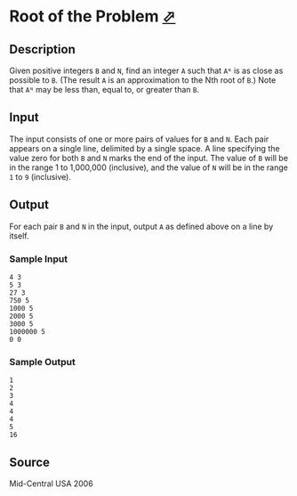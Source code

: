 # Root of the Problem [⬀](http://poj.org/problem?id=3100)

## Description

Given positive integers `B` and `N`, find an integer `A` such that `Aᴺ` is as close as possible to `B`. (The result `A` is an approximation to the Nth root of `B`.) Note that `Aᴺ` may be less than, equal to, or greater than `B`.

## Input

The input consists of one or more pairs of values for `B` and `N`. Each pair appears on a single line, delimited by a single space. A line specifying the value zero for both `B` and `N` marks the end of the input. The value of `B` will be in the range 1 to 1,000,000 (inclusive), and the value of `N` will be in the range `1` to `9` (inclusive).

## Output

For each pair `B` and `N` in the input, output `A` as defined above on a line by itself.

### Sample Input
```
4 3
5 3
27 3
750 5
1000 5
2000 5
3000 5
1000000 5
0 0
```

### Sample Output
```
1
2
3
4
4
4
5
16
```

## Source

Mid-Central USA 2006
